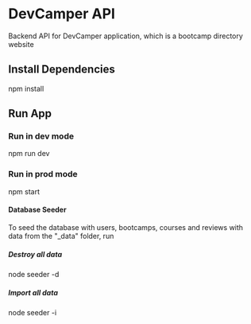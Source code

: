 # DevCamper API

Backend API for DevCamper application, which is a bootcamp directory website

## Install Dependencies

npm install

## Run App

### Run in dev mode

npm run dev

### Run in prod mode

npm start

#### Database Seeder

To seed the database with users, bootcamps, courses and reviews with data from the "\_data" folder, run

##### Destroy all data

node seeder -d

##### Import all data

node seeder -i
